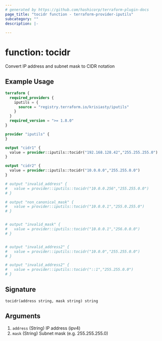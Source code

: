 ```yaml
---
# generated by https://github.com/hashicorp/terraform-plugin-docs
page_title: "tocidr function - terraform-provider-iputils"
subcategory: ""
description: |-
  
---
```


# function: tocidr

Convert IP address and subnet mask to CIDR notation

## Example Usage

```terraform
terraform {
  required_providers {
    iputils = {
      source = "registry.terraform.io/krisiasty/iputils"
    }
  }
  required_version = ">= 1.8.0"
}

provider "iputils" {
}

output "cidr1" {
  value = provider::iputils::tocidr("192.168.128.42","255.255.255.0")
}

output "cidr2" {
  value = provider::iputils::tocidr("10.0.0.0","255.255.0.0")
}

# output "invalid_address" {
#   value = provider::iputils::tocidr("10.0.0.256","255.255.0.0")
# }

# output "non_canonical_mask" {
#   value = provider::iputils::tocidr("10.0.0.1","255.0.255.0")
# }


# output "invalid_mask" {
#   value = provider::iputils::tocidr("10.0.0.1","256.0.0.0")
# }


# output "invalid_address2" {
#   value = provider::iputils::tocidr("10.0.0","255.255.0.0")
# }

# output "invalid_address2" {
#   value = provider::iputils::tocidr("::1","255.255.0.0")
# }
```

## Signature

<!-- signature generated by tfplugindocs -->
```text
tocidr(address string, mask string) string
```

## Arguments

<!-- arguments generated by tfplugindocs -->
1. `address` (String) IP address (ipv4)
1. `mask` (String) Subnet mask (e.g. 255.255.255.0)

